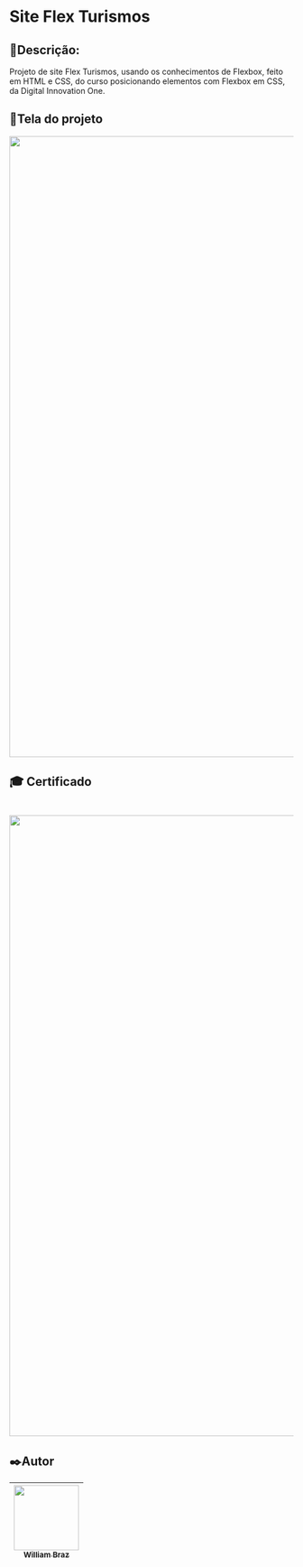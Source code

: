 <h1>Site Flex Turismos</h1>
 
<h2>💬Descrição:</h2>

Projeto de site Flex Turismos, usando os conhecimentos de Flexbox, feito em HTML e CSS, do curso posicionando elementos com Flexbox em CSS, da Digital Innovation One.

<h2>📱Tela do projeto</h2>

<img src="" width="1100px"/>

<h2>🎓 Certificado</h2>

<h1 align="center">
<img src="" width="1100px"/>
</h3>

<h2>✒️Autor</h2>

| [<img src="https://avatars.githubusercontent.com/u/86376135?v=4" width=115 > <br> <sub> William Braz </sub>](https://github.com/WilliamBraz2004) |
| :--------------------------------------------------------------------------------------------------------------------------------------------: |
